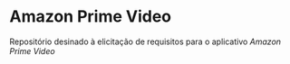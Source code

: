 # Amazon Prime Video

Repositório desinado à elicitação de requisitos para o aplicativo *Amazon Prime Video*
